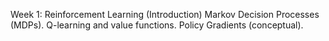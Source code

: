 Week 1: Reinforcement Learning (Introduction)
       Markov Decision Processes (MDPs).
       Q-learning and value functions.
       Policy Gradients (conceptual).